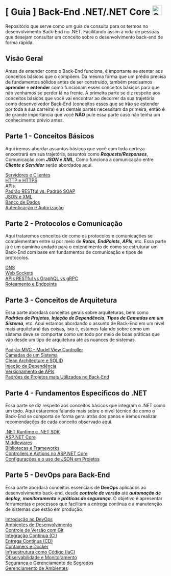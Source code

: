 # [ Guia ] Back-End .NET/.NET Core <img width="30" height="30" alt="6132221" src="https://github.com/user-attachments/assets/42e075bc-8362-4225-8f6b-63c61750fc2d"/>

Repositório que serve como um guia de consulta para os termos no desenvolvimento Back-End no .NET. Facilitando assim a vida de pessoas que desejam consultar um conceito sobre o desenvolvimento back-end de forma rápida.

## Visão Geral
Antes de entender como o Back-End funciona, é importante se atentar aos conceitos básicos que o compõem. Da mesma forma que um prédio precisa de fundamentos sólidos antes de ser construído, também precisamos **aprender** e **entender** como funcionam esses conceitos básicos para que não venhamos se perder lá na frente. A primeira parte se diz respeito aos conceitos básicos que você vai encontrar ao decorrer da sua trajetória como desenvolvedor Back-End (conceitos esses que se irão se estender por toda a sua carreira) e as demais partes necessitam da primeira, então é de grande importância que você **NÃO** pule essa parte caso não tenha um conhecimento prévio antes. <br>

## Parte 1 - Conceitos Básicos
Aqui iremos abordar assuntos básicos que você com toda certeza encontrará em sua trajetória, assuntos como **_Requests/Responses_**, Comunicação com **_JSON e XML_**, Como funciona a comunicação entre **_Cliente e Servidor_** serão abordados aqui. <br>

[Servidores e Clientes](docs/Basics/Client-Server.md) <br>
[HTTP e HTTPS](docs/Basics/HTTP-HTTPS.md) <br>
[APIs](docs/Basics/APIs.md) <br>
[Padrão RESTful vs. Padrão SOAP](docs/Basics/RESTful-SOAP.md) <br>
[JSON e XML](docs/Basics/JSON-XML.md) <br>
[Banco de Dados](docs/Basics/DataBase.md) <br>
[Autenticação e Autorização](docs/Basics/Authentication-Authorization.md) <br>

## Parte 2 - Protocolos e Comunicação
Aqui trataremos conceitos de como os protocolos e comunicações se complementam entre si por meio de **_Rotas_**, **_EndPoints_**, **_APIs_**, etc. Essa parte já é um caminho andado para o entendimento de como se estruturar um Back-End com base em fundamentos de comunicação e tipos de protocolos. <br>

[DNS](docs/Protocols/DNS.md) <br>
[Web Sockets](docs/Protocols/WebSockets.md) <br>
[APIs RESTful vs GraphQL vs gRPC](docs/Protocols/APIs-Patterns.md) <br>
[Roteamento e Endpoints](docs/Protocols/Routes-EndPoints.md) <br>

## Parte 3 - Conceitos de Arquitetura
Essa parte abordará conceitos gerais sobre arquiteturas, bem como **_Padrões de Projetos_**, **_Injeção de Dependência_**, **_Tipos de Camadas em um Sistema_**, etc. Aqui estamos abordando o assunto de Back-End em um nível mais arquitetural das coisas, isto é, estamos falando sobre como um sistema deve se comportar como um todo por meio de boas práticas que vão desde um tipo de arquitetura até as nuances de sistemas.<br>

[Padrão MVC - Model View Controller](docs/ArchitectureConcepts/MVC-Architecture.md) <br>
[Camadas de um Sistema](docs/ArchitectureConcepts/SystemLayers.md) <br>
[Clean Architecture e SOLID](docs/ArchitectureConcepts/GoodDevelopmentPractices.md) <br>
[Injeção de Dependência](docs/ArchitectureConcepts/DependencyInjection.md) <br>
[Versionamento de APIs](docs/ArchitectureConcepts/API-Versioning.md) <br>
[Padrões de Projetos mais Utilizados no Back-End](docs/ArchitectureConcepts/ProjectPatterns.md) <br>

## Parte 4 - Fundamentos Específicos do .NET
Essa parte se diz respeito aos conceitos básicos que integram o .NET como um todo. Aqui estaremos falando mais sobre o nível técnico de como o Back-End se comporta de forma geral atrás dos panos e iremos realizar recomendações de cada conceito observado aqui. <br>

[.NET Runtime e .NET SDK](docs/DotNetFundamentals/RuntimeAndSDKs.md) <br>
[ASP.NET Core](docs/DotNetFundamentals/ASPNetCore.md) <br>
[Middlewares](docs/DotnetFundamentals/Middlewares.md) <br>
[Bibliotecas e Frameworks](docs/DotNetFundamentals/LibrariesAndFrameworks.md) <br>
[Controllers e Actions no ASP.NET Core](docs/DotNetFundamentals/ActionsAndControllers.md) <br>
[Configurações e o uso de JSON em Projetos](docs/DotNetFundamentals/ConfigsAndJSON.md) <br>

## Parte 5 - DevOps para Back-End
Essa parte abordará conceitos essenciais de **DevOps** aplicados ao desenvolvimento back-end, desde **_controle de versão_** até **_automação de deploy_**, **_monitoramento_** e **_práticas de segurança_**. O objetivo é apresentar ferramentas e processos que facilitam a entrega contínua e a manutenção de sistemas que estão em produção.

[Introdução ao DevOps](docs/DevOps/DevOpsIntroduction.md) <br>
[Ambientes de Desenvolvimento](docs/DevOps/DevelopmentEnvironments.md) <br>
[Controle de Versão com Git](docs/DevOps/VersionControl-Git.md) <br>
[Integração Contínua (CI)](docs/DevOps/ContinuousIntegration.md) <br>
[Entrega Contínua (CD)](docs/DevOps/ContinuousDelivery.md) <br>
[Containers e Docker](docs/DevOps/Containers-Docker.md) <br>
[Infraestrutura como Código (IaC)](docs/DevOps/InfrastructureAsCode.md) <br>
[Observabilidade e Monitoramento](docs/DevOps/Observability.md) <br>
[Segurança e Gerenciamento de Segredos](docs/DevOps/Security-SecretsManagement.md) <br>
[Gerenciamento de Ambientes](docs/DevOps/EnvironmentManagement.md) <br>

